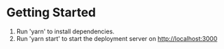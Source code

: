 # Getting Started
1. Run 'yarn' to install dependencies.
2. Run 'yarn start' to start the deployment server on [http://localhost:3000](http://localhost:3000)
